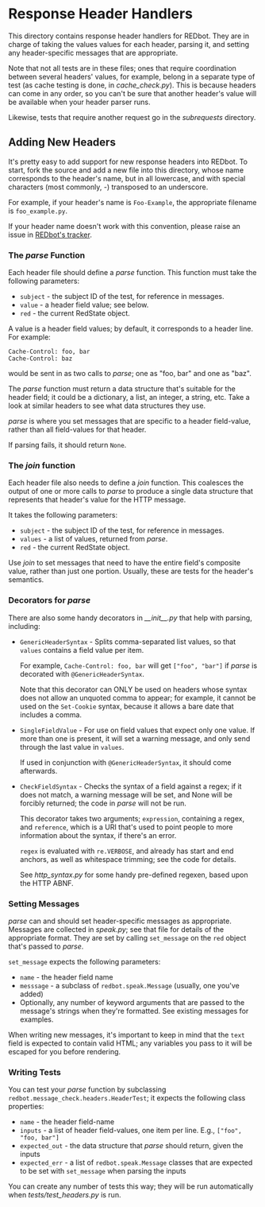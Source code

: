 
Response Header Handlers
========================

This directory contains response header handlers for REDbot. They are in
charge of taking the values values for each header, parsing it, and setting
any header-specific messages that are appropriate.

Note that not all tests are in these files; ones that require coordination 
between several headers' values, for example, belong in a separate type of 
test (as cache testing is done, in _cache\_check.py_). This is because headers 
can come in any order, so you can't be sure that another header's value will
be available when your header parser runs.

Likewise, tests that require another request go in the _subrequests_ 
directory.


Adding New Headers
------------------

It's pretty easy to add support for new response headers into REDbot. To
start, fork the source and add a new file into this directory, whose name
corresponds to the header's name, but in all lowercase, and with special
characters (most commonly, _-_) transposed to an underscore.

For example, if your header's name is `Foo-Example`, the appropriate filename is `foo_example.py`.

If your header name doesn't work with this convention, please raise an issue in [REDbot's tracker](https://github.com/mnot/redbot/issues).

### The _parse_ Function

Each header file should define a _parse_ function. This function must take
the following parameters:

 * `subject` - the subject ID of the test, for reference in messages.
 * `value` - a header field value; see below.
 * `red` - the current RedState object.

A value is a header field values; by default, it
corresponds to a header line. For example:

    Cache-Control: foo, bar
    Cache-Control: baz
  
would be sent in as two calls to _parse_; one as "foo, bar" and one as "baz". 

The _parse_ function must return a data structure that's suitable for the
header field; it could be a dictionary, a list, an integer, a string, etc. 
Take a look at similar headers to see what data structures they use. 

_parse_ is where you set messages that are specific to a header field-value,
rather than all field-values for that header.

If parsing fails, it should return `None`.

### The _join_ function

Each header file also needs to define a _join_ function. This coalesces the
output of one or more calls to _parse_ to produce a single data structure
that represents that header's value for the HTTP message.

It takes the following parameters:

 * `subject` - the subject ID of the test, for reference in messages.
 * `values` - a list of values, returned from _parse_.
 * `red` - the current RedState object.
 
Use _join_ to set messages that need to have the entire field's composite
value, rather than just one portion. Usually, these are tests for the 
header's semantics.



### Decorators for _parse_

There are also some handy decorators in _\_\_init\_\_.py_ that help with parsing, 
including:

 * `GenericHeaderSyntax` - Splits comma-separated list values, so that  
   `values` contains a field value per item.
   
    For example, `Cache-Control: foo, bar` will get `["foo", "bar"]` if 
    _parse_ is decorated with `@GenericHeaderSyntax`.
    
    Note that this decorator can ONLY be used on headers whose syntax does
    not allow an unquoted comma to appear; for example, it cannot be used
    on the `Set-Cookie` syntax, because it allows a bare date that includes
    a comma.
 
 * `SingleFieldValue` - For use on field values that expect only one value. 
   If more than one is present, it will set a warning message, and only send
   through the last value in `values`.
   
   If used in conjunction with `@GenericHeaderSyntax`, it should come
   afterwards.
   
 * `CheckFieldSyntax` - Checks the syntax of a field against a regex; if
   it does not match, a warning message will be set, and None will be
   forcibly returned; the code in _parse_ will not be run.
   
   This decorator takes two arguments; `expression`, containing a regex, and
   `reference`, which is a URI that's used to point people to more information
   about the syntax, if there's an error.
   
   `regex` is evaluated with `re.VERBOSE`, and already has start and end
   anchors, as well as whitespace trimming; see the code for details.
   
   See _http_syntax.py_ for some handy pre-defined regexen, based upon 
   the HTTP ABNF.


### Setting Messages

_parse_ can and should set header-specific messages as appropriate. Messages
are collected in _speak.py_; see that file for details of the appropriate 
format. They are set by calling `set_message` on the `red` object that's
passed to _parse_.

`set_message` expects the following parameters:

 * `name` - the header field name
 * `messsage` - a subclass of `redbot.speak.Message` (usually, one 
   you've added)
 * Optionally, any number of keyword arguments that are passed to the
   message's strings when they're formatted. See existing messages for 
   examples.

When writing new messages, it's important to keep in mind that the `text`
field is expected to contain valid HTML; any variables you pass to it will
be escaped for you before rendering.


### Writing Tests

You can test your _parse_ function by subclassing
`redbot.message_check.headers.HeaderTest`; it expects the following class
properties:

 * `name` - the header field-name
 * `inputs` - a list of header field-values, one item per line. 
   E.g., `["foo", "foo, bar"]`
 * `expected_out` - the data structure that _parse_ should return, given
   the inputs
 * `expected_err` - a list of `redbot.speak.Message` classes that are expected
   to be set with `set_message` when parsing the inputs
    
You can create any number of tests this way; they will be run automatically 
when _tests/test\_headers.py_ is run.
